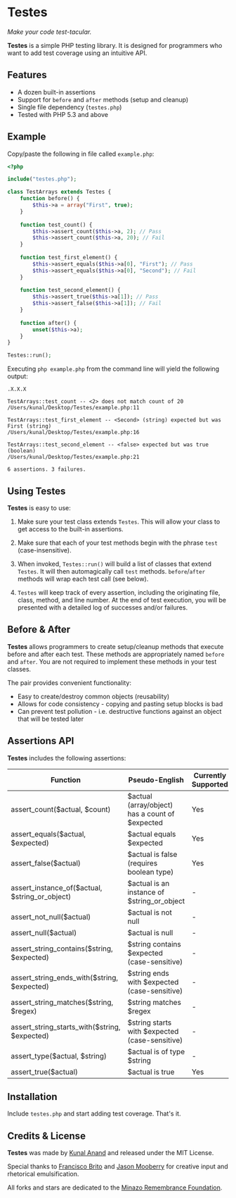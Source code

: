 # Testes

*Make your code test-tacular.*

**Testes** is a simple PHP testing library. It is designed for programmers who want to add test coverage using an intuitive API. 

## Features

- A dozen built-in assertions 
- Support for `before` and `after` methods (setup and cleanup)
- Single file dependency (`testes.php`)
- Tested with PHP 5.3 and above

## Example

Copy/paste the following in file called `example.php`:

```php
<?php

include("testes.php");

class TestArrays extends Testes {
    function before() {
        $this->a = array("First", true);
    }
    
    function test_count() {
        $this->assert_count($this->a, 2); // Pass
        $this->assert_count($this->a, 20); // Fail
    }
    
    function test_first_element() {
        $this->assert_equals($this->a[0], "First"); // Pass
        $this->assert_equals($this->a[0], "Second"); // Fail
    }
    
    function test_second_element() {
        $this->assert_true($this->a[1]); // Pass
        $this->assert_false($this->a[1]); // Fail
    }
    
    function after() {
        unset($this->a);
    }
}

Testes::run();
```

Executing `php example.php` from the command line will yield the following output:

	.X.X.X

	TestArrays::test_count -- <2> does not match count of 20
	/Users/kunal/Desktop/Testes/example.php:11

	TestArrays::test_first_element -- <Second> (string) expected but was First (string)
	/Users/kunal/Desktop/Testes/example.php:16
	
	TestArrays::test_second_element -- <false> expected but was true (boolean)
	/Users/kunal/Desktop/Testes/example.php:21
	
	6 assertions. 3 failures.


## Using Testes

**Testes** is easy to use:

1. Make sure your test class extends `Testes`. This will allow your class to get access to the built-in assertions. 

2. Make sure that each of your test methods begin with the phrase `test` (case-insensitive).

3. When invoked, `Testes::run()` will build a list of classes that extend `Testes`. It will then automagically call `test` methods. `before`/`after` methods will wrap each test call (see below).

4. `Testes` will keep track of every assertion, including the originating file, class, method, and line number. At the end of test execution, you will be presented with a detailed log of successes and/or failures.


## Before & After

**Testes** allows programmers to create setup/cleanup methods that execute before and after each test. These methods are appropriately named `before` and `after`. You are not required to implement these methods in your test classes. 

The pair provides convenient functionality:

- Easy to create/destroy common objects (reusability)
- Allows for code consistency - copying and pasting setup blocks is bad
- Can prevent test pollution - i.e. destructive functions against an object that will be tested later

## Assertions API

**Testes** includes the following assertions: 

Function     | Pseudo-English | Currently Supported
------------ | -------------- | -------------------
assert_count($actual, $count) | $actual (array/object) has a count of $expected | Yes
assert_equals($actual, $expected) | $actual equals $expected | Yes
assert_false($actual) | $actual is false (requires boolean type) | Yes
assert_instance_of($actual, $string_or_object) | $actual is an instance of $string_or_object | -
assert_not_null($actual) | $actual is not null | -
assert_null($actual) | $actual is null | -
assert_string_contains($string, $expected) | $string contains $expected (case-sensitive) | -
assert_string_ends_with($string, $expected) | $string ends with $expected (case-sensitive) | -
assert_string_matches($string, $regex) | $string matches $regex | -
assert_string_starts_with($string, $expected) | $string starts with $expected (case-sensitive) | -
assert_type($actual, $string) | $actual is of type $string | -
assert_true($actual) | $actual is true | Yes


## Installation

Include `testes.php` and start adding test coverage. That's it.

## Credits & License

**Testes** was made by [Kunal Anand](http://kunalanand.com) and released under the MIT License.

Special thanks to [Francisco Brito](http://nullisnull.blogspot.com) and [Jason Mooberry](http://jasonmooberry.com/) for creative input and rhetorical emulsification. 

All forks and stars are dedicated to the [Minazo Remembrance Foundation](http://knowyourmeme.com/memes/lolrus).